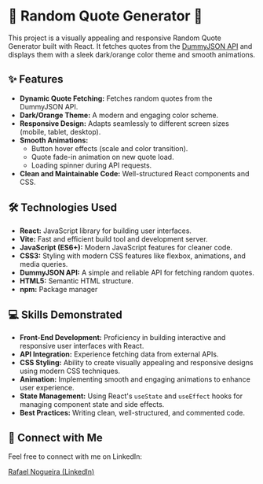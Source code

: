 # 🚀 Random Quote Generator 🚀

This project is a visually appealing and responsive Random Quote Generator built with React. It fetches quotes from the [DummyJSON API](https://dummyjson.com/docs/quotes) and displays them with a sleek dark/orange color theme and smooth animations.

## ✨ Features

*   **Dynamic Quote Fetching:** Fetches random quotes from the DummyJSON API.
*   **Dark/Orange Theme:**  A modern and engaging color scheme.
*   **Responsive Design:**  Adapts seamlessly to different screen sizes (mobile, tablet, desktop).
*   **Smooth Animations:**
    *   Button hover effects (scale and color transition).
    *   Quote fade-in animation on new quote load.
    *   Loading spinner during API requests.
*   **Clean and Maintainable Code:**  Well-structured React components and CSS.

## 🛠️ Technologies Used

*   **React:**  JavaScript library for building user interfaces.
*   **Vite:**  Fast and efficient build tool and development server.
*   **JavaScript (ES6+):**  Modern JavaScript features for cleaner code.
*   **CSS3:**  Styling with modern CSS features like flexbox, animations, and media queries.
*   **DummyJSON API:**  A simple and reliable API for fetching random quotes.
*   **HTML5:**  Semantic HTML structure.
*   **npm:** Package manager

## 💻 Skills Demonstrated

*   **Front-End Development:**  Proficiency in building interactive and responsive user interfaces with React.
*   **API Integration:**  Experience fetching data from external APIs.
*   **CSS Styling:**  Ability to create visually appealing and responsive designs using modern CSS techniques.
*   **Animation:**  Implementing smooth and engaging animations to enhance user experience.
*   **State Management:**  Using React's `useState` and `useEffect` hooks for managing component state and side effects.
*   **Best Practices:**  Writing clean, well-structured, and commented code.

## 🤝 Connect with Me

Feel free to connect with me on LinkedIn:

[Rafael Nogueira (LinkedIn)](https://www.linkedin.com/in/ragn/)
